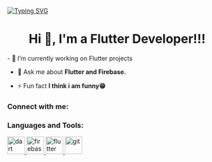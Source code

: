 [![Typing SVG](https://readme-typing-svg.demolab.com?font=Fira+Code&pause=1000&color=F7F7F7&random=false&width=500&lines=Welcome+to+the+Noor+Khan's+Github+Profile)](https://git.io/typing-svg)
<h1 align="center">Hi 👋, I'm a Flutter Developer!!!</h1>
- 🔭 I’m currently working on Flutter projects

- 💬 Ask me about **Flutter and Firebase.**

- ⚡ Fun fact **I think i am funny😁**

<h3 align="left">Connect with me:</h3>
<p align="left">
</p>

<h3 align="left">Languages and Tools:</h3>
<p align="left"> <a href="https://dart.dev" target="_blank" rel="noreferrer"> <img src="https://www.vectorlogo.zone/logos/dartlang/dartlang-icon.svg" alt="dart" width="40" height="40"/> </a> <a href="https://firebase.google.com/" target="_blank" rel="noreferrer"> <img src="https://www.vectorlogo.zone/logos/firebase/firebase-icon.svg" alt="firebase" width="40" height="40"/> </a> <a href="https://flutter.dev" target="_blank" rel="noreferrer"> <img src="https://www.vectorlogo.zone/logos/flutterio/flutterio-icon.svg" alt="flutter" width="40" height="40"/> </a> <a href="https://git-scm.com/" target="_blank" rel="noreferrer"> <img src="https://www.vectorlogo.zone/logos/git-scm/git-scm-icon.svg" alt="git" width="40" height="40"/> </a> </p>
